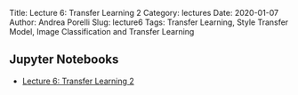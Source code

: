 Title: Lecture 6: Transfer Learning 2
Category: lectures
Date: 2020-01-07
Author: Andrea Porelli
Slug: lecture6
Tags: Transfer Learning, Style Transfer Model, Image Classification and Transfer Learning


## Jupyter Notebooks

- [Lecture 6: Transfer Learning 2]({filename}notebook/lecture6.ipynb) 